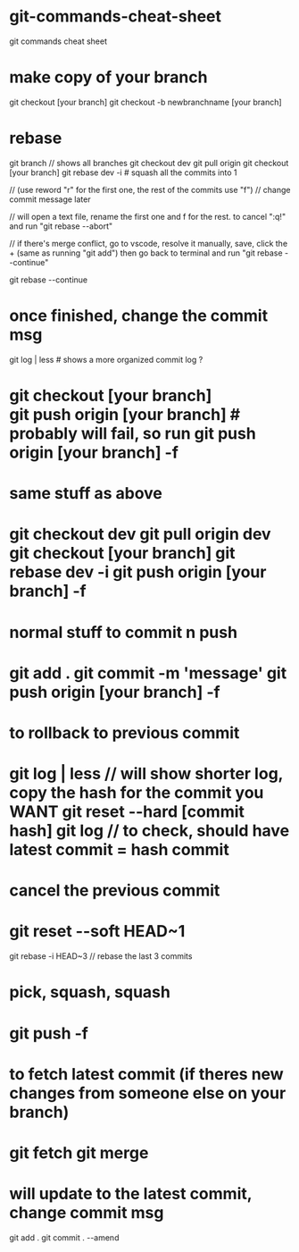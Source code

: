 # git-commands-cheat-sheet
git commands cheat sheet

# make copy of your branch
git checkout [your branch]
git checkout -b newbranchname [your branch]

# rebase
git branch 		// shows all branches
git checkout dev
git pull origin
git checkout [your branch]
git rebase dev -i 	# squash all the commits into 1

// (use reword "r" for the first one, the rest of the commits use "f")
// change commit message later

// will open a text file, rename the first one and f for the rest. to cancel ":q!" and run "git rebase --abort"

// if there's merge conflict, go to vscode, resolve it manually, save, click the + (same as running "git add") then go back to terminal and run "git rebase --continue"


git rebase --continue

# once finished, change the commit msg 


git log | less 				# shows a more organized commit log ?

git checkout [your branch]	
git push origin [your branch]		# probably will fail, so run
git push origin [your branch] -f
==========================================================================
# same stuff as above
git checkout dev
git pull origin dev
git checkout [your branch]
git rebase dev -i
git push origin [your branch] -f
==========================================================================
# normal stuff to commit n push
git add .
git commit -m 'message'
git push origin [your branch] -f
==========================================================================
# to rollback to previous commit
git log | less		// will show shorter log, copy the hash for the commit you WANT
git reset --hard [commit hash]
git log 		// to check, should have latest commit = hash commit
==========================================================================
# cancel the previous commit 
git reset --soft HEAD~1
==========================================================================
git rebase -i HEAD~3 	// rebase the last 3 commits
# pick, squash, squash
git push -f
==========================================================================
# to fetch latest commit (if theres new changes from someone else on your branch)
git fetch
git merge
==========================================================================
# will update to the latest commit, change commit msg
git add .
git commit . --amend 	
